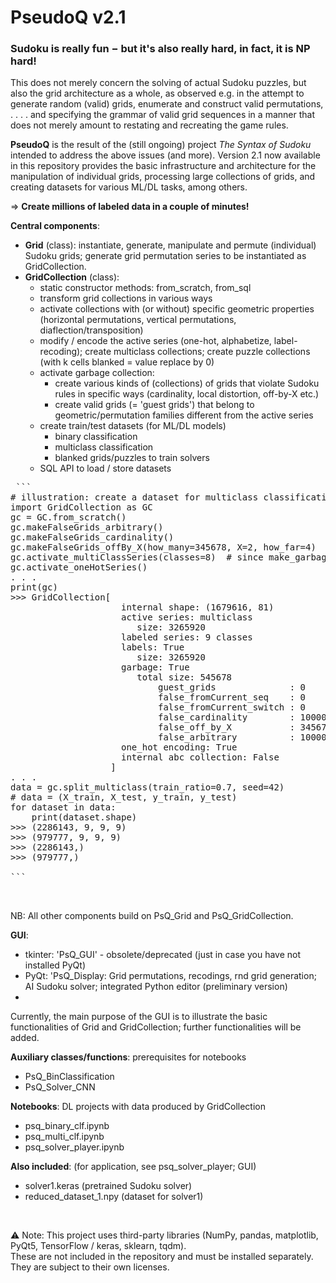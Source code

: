 # PseudoQ v2.1

### Sudoku is really fun $-$ but it's also really hard, in fact, it is NP hard! 
This does not merely concern the solving of actual Sudoku puzzles, but also the grid architecture as a whole, as observed e.g. in the attempt to generate random (valid) grids, enumerate and construct valid permutations, . . . . and specifying the grammar of valid grid sequences in a manner that does not merely amount to restating and recreating the game rules. 


**PseudoQ** is the result of the (still ongoing) project *The Syntax of Sudoku* intended to address the above issues (and more). Version 2.1 now available in this repository provides the basic infrastructure and architecture for the manipulation of individual grids, processing large collections of grids, and creating datasets for various ML/DL tasks, among others.  

$\Rightarrow$ **Create millions of labeled data in a couple of minutes!**


**Central components**: 
- **Grid** (class): instantiate, generate, manipulate and permute (individual) Sudoku grids; generate grid permutation series to be instantiated as GridCollection. 
- **GridCollection** (class):
    * static constructor methods: from_scratch, from_sql 
    * transform grid collections in various ways
    * activate collections with (or without) specific geometric properties (horizontal permutations, vertical permutations, diaflection/transposition)
    * modify / encode the active series (one-hot, alphabetize, label-recoding); create multiclass collections; create puzzle collections (with k cells blanked = value replace by 0)
    * activate garbage collection:
        - create various kinds of (collections) of grids that violate Sudoku rules in specific ways (cardinality, local distortion, off-by-X etc.)
        - create valid grids (= 'guest grids') that belong to geometric/permutation families different from the active series
    * create train/test datasets (for ML/DL models) 
        - binary classification
        - multiclass classification
        - blanked grids/puzzles to train solvers 
    * SQL API to load / store datasets <br>


<pre> ```
# illustration: create a dataset for multiclass classification task  
import GridCollection as GC
gc = GC.from_scratch()
gc.makeFalseGrids_arbitrary() 
gc.makeFalseGrids_cardinality()
gc.makeFalseGrids_offBy_X(how_many=345678, X=2, how_far=4)
gc.activate_multiClassSeries(classes=8)  # since make_garbage=True (default) -> + 1 garbage class = 9 classes
gc.activate_oneHotSeries()	
. . . 
print(gc)	
>>> GridCollection[ 
                     internal shape: (1679616, 81)  
                     active series: multiclass 
   	                	size: 3265920  
                     labeled series: 9 classes  
                     labels: True  
	               		size: 3265920  
                     garbage: True 
	               		total size: 545678 
 					 		guest_grids              : 0
					 		false_fromCurrent_seq    : 0
					 		false_fromCurrent_switch : 0
					 		false_cardinality        : 100000
					 		false_off_by_X           : 345678
					 		false_arbitrary          : 100000 
                     one_hot encoding: True  
                     internal abc collection: False  
                   ] 	
. . . 
data = gc.split_multiclass(train_ratio=0.7, seed=42) 
# data = (X_train, X_test, y_train, y_test)  
for dataset in data:
    print(dataset.shape)
>>> (2286143, 9, 9, 9)
>>> (979777, 9, 9, 9)
>>> (2286143,)
>>> (979777,)	

``` </pre>
<br>

NB: All other components build on PsQ_Grid and PsQ_GridCollection.
<br>

**GUI**: 
- tkinter: 'PsQ_GUI' - obsolete/deprecated (just in case you have not installed PyQt)
- PyQt: 'PsQ_Display: Grid permutations, recodings, rnd grid generation; AI Sudoku solver; integrated Python editor (preliminary version)
- 
Currently, the main purpose of the GUI is to illustrate the basic functionalities of Grid and GridCollection; further functionalities will be added.


**Auxiliary classes/functions**: prerequisites for notebooks
- PsQ_BinClassification
- PsQ_Solver_CNN 


**Notebooks**: DL projects with data produced by GridCollection
- psq_binary_clf.ipynb
- psq_multi_clf.ipynb
- psq_solver_player.ipynb


**Also included**: (for application, see psq_solver_player; GUI)
- solver1.keras           (pretrained Sudoku solver)
- reduced_dataset_1.npy   (dataset for solver1)


<br> 

⚠️ Note: This project uses third-party libraries (NumPy, pandas, matplotlib, PyQt5, TensorFlow / keras, sklearn, tqdm). <br>
These are not included in the repository and must be installed separately. <br>
They are subject to their own licenses.









